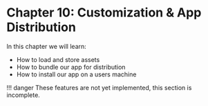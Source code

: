 # Chapter 10: Customization & App Distribution

In this chapter we will learn:
+ How to load and store assets
+ How to bundle our app for distribution
+ How to install our app on a users machine

!!! danger
    These features are not yet implemented, this section is incomplete.
